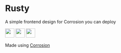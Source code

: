 # Rusty
A simple frontend design for Corrosion you can deploy

<a href="https://heroku.com/deploy?template=https://github.com/FogNetwork/Rusty"><img height="30px" src="https://raw.githubusercontent.com/FogNetwork/Tsunami/main/deploy/heroku2.svg"><img></a>
<a href="https://repl.it/github/FogNetwork/Rusty"><img height="30px" src="https://raw.githubusercontent.com/FogNetwork/Tsunami/main/deploy/replit2.svg"><img></a>
<a href="https://glitch.com/edit/#!/import/github/FogNetwork/Rusty"><img height="30px" src="https://raw.githubusercontent.com/FogNetwork/Tsunami/main/deploy/glitch2.svg"><img></a>

Made using [Corrosion](https://github.com/titaniumnetwork-dev/Corrosion)